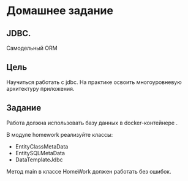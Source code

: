 # Домашнее задание
## JDBC.
Самодельный ORM

## Цель
Научиться работать с jdbc. На практике освоить многоуровневую архитектуру приложения.

## Задание
Работа должна использовать базу данных в docker-контейнере .

В модуле homework реализуйте классы:

* EntityClassMetaData
* EntitySQLMetaData
* DataTemplateJdbc

Метод main в классе HomeWork должен работать без ошибок.
